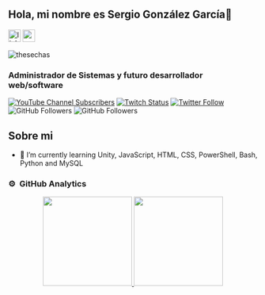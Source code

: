 ## Hola, mi nombre es Sergio González García👋

[<img src="https://img.shields.io/static/v1?message=LinkedIn&logo=linkedin&label=&color=0077B5&logoColor=white&labelColor=&style=for-the-badge" height="25" alt="linkedin logo"  />](https://www.linkedin.com/in/sergio-gonz%C3%A1lez-garc%C3%ADa-56796523a/) [<img src="https://img.shields.io/static/v1?message=Gmail&logo=gmail&label=&color=D14836&logoColor=white&labelColor=&style=for-the-badge" height="25" alt="gmail logo"  />](mailto:sergiogg20012003@gmail.com)

<p align="left"> <img src="https://komarev.com/ghpvc/?username=thesechas&label=Profile%20views&color=17deee&style=flat" alt="thesechas" /> </p>

### Administrador de Sistemas y futuro desarrollador web/software

[![YouTube Channel Subscribers](https://img.shields.io/youtube/channel/subscribers/UCSgtyhPKyB8CLCUDKBt3pSw?style=social)](https://youtube.com/TheSechas?sub_confirmation=1)
[![Twitch Status](https://img.shields.io/twitch/status/thesechas?style=social)](https://twitch.com/thesechas)
[![Twitter Follow](https://img.shields.io/twitter/follow/thesechas?style=social)](https://twitter.com/thesechas)
![GitHub Followers](https://img.shields.io/github/followers/thesechas?style=social)
![GitHub Followers](https://img.shields.io/github/stars/thesechas?style=social)

## Sobre mi

- 🌱 I’m currently learning Unity, JavaScript, HTML, CSS, PowerShell, Bash, Python and MySQL

### ⚙️ &nbsp;GitHub Analytics

<p align="center">
<a href="https://github.com/TheSechas">
  <img height="180em" src="https://github-readme-stats-eight-theta.vercel.app/api?username=thesechas&show_icons=true&theme=algolia&include_all_commits=true&count_private=true"/>
  <img height="180em" src="https://github-readme-stats-eight-theta.vercel.app/api/top-langs/?username=thesechas&layout=compact&langs_count=8&theme=algolia"/>
</a>
</p>
